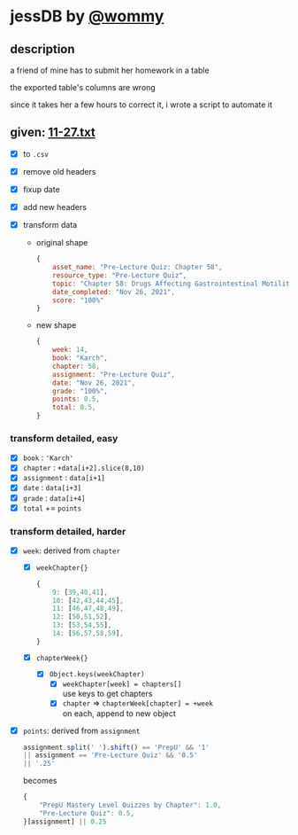 # jessDB by [@wommy](github.com/wommy)

## description

a friend of mine has to submit her homework in a table

the exported table's columns are wrong

since it takes her a few hours to correct it, i wrote a script to automate it

## given: [11-27.txt](https://github.com/wommy/jessDB/blob/dev/11-27.txt)

- [x] to `.csv`
- [x] remove old headers
- [x] fixup date

- [x] add new headers
- [x] transform data

	- original shape  
		```js
		{
			asset_name: "Pre-Lecture Quiz: Chapter 58",
			resource_type: "Pre-Lecture Quiz",
			topic: "Chapter 58: Drugs Affecting Gastrointestinal Motility",
			date_completed: "Nov 26, 2021",
			score: "100%"
		}
		```

	- new shape
		```js
		{
			week: 14,
			book: "Karch",
			chapter: 58,
			assignment: "Pre-Lecture Quiz",
			date: "Nov 26, 2021",
			grade: "100%",
			points: 0.5,
			total: 0.5,
		}
		```

### transform detailed, easy

- [x] `book` : `'Karch'`
- [x] `chapter` : `+data[i+2].slice(8,10)`
- [x] `assignment` : `data[i+1]`
- [x] `date` : `data[i+3]`
- [x] `grade` : `data[i+4]`
- [x] `total` += `points`

### transform detailed, harder

- [x] `week`: derived from `chapter`

  - [x] `weekChapter{}`  
	```js
	{
		9: [39,40,41],
		10: [42,43,44,45],
		11: [46,47,48,49],
		12: [50,51,52],
		13: [53,54,55],
		14: [56,57,58,59],
	}
	```

  - [x] `chapterWeek{}`
    - [x] `Object.keys(weekChapter)` 
		- [x] `weekChapter[week] = chapters[]`  
  use keys to get chapters
		- [x] `chapter` => `chapterWeek[chapter] = +week`  
  on each, append to new object

- [x] `points`: derived from `assignment`
	
	```js
	assignment.split(' ').shift() == 'PrepU' && '1'
	|| assignment == 'Pre-Lecture Quiz' && '0.5'
	|| '.25'
	```

  becomes  

	```js
	{
		"PrepU Mastery Level Quizzes by Chapter": 1.0,
		"Pre-Lecture Quiz": 0.5,
	}[assignment] || 0.25
	```
